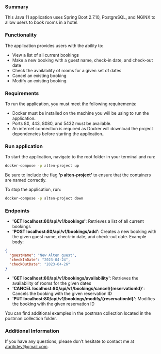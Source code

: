 ### Summary

This Java 11 application uses Spring Boot 2.7.10, PostgreSQL, and NGINX to allow users to book rooms in a hotel.

### Functionality

The application provides users with the ability to:

- View a list of all current bookings
- Make a new booking with a guest name, check-in date, and check-out date
- Check the availability of rooms for a given set of dates
- Cancel an existing booking
- Modify an existing booking

### Requirements

To run the application, you must meet the following requirements:

- Docker must be installed on the machine you will be using to run the application.
- Ports 80, 443, 8080, and 5432 must be available.
- An internet connection is required as Docker will download the project dependencies before starting the application..

### Run application

To start the application, navigate to the root folder in your terminal and run:

```bash
docker-compose -p alten-project up
```

Be sure to include the flag **'p alten-project'**  to ensure that the containers are named correctly.

To stop the application, run:

```bash
docker-compose -p alten-project down
```

### Endpoints

- **'GET localhost:80/api/v1/bookings'**:  Retrieves a list of all current bookings
- **'POST localhost:80/api/v1/bookings/add'**: Creates a new booking with the given guest name, check-in date, and check-out
  date. Example body:

```json
{
  "guestName": "New Alten guest",
  "checkInDate": "2023-04-24",
  "checkOutDate": "2023-04-26"
}
```

- **'GET localhost:80/api/v1/bookings/availability'**:  Retrieves the availability of rooms for the given dates
- **'CANCEL localhost:80/api/v1/bookings/cancel/{reservationId}'**: Cancels the booking with the given reservation ID
- **'PUT localhost:80/api/v1/bookings/modify/{reservationId}'**: Modifies the booking with the given reservation ID

You can find additional examples in the postman collection located in the postman collection folder.

### Additional Information

If you have any questions, please don't hesitate to contact me at [abrilrdev@gmail.com](mailto:abrilrdev@gmail.com).
